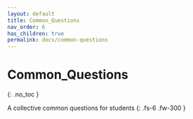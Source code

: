 ```yaml
---
layout: default
title: Common_Questions
nav_order: 6
has_children: true
permalink: docs/common-questions
---
```


# Common_Questions
{: .no_toc }

A collective common questions for students
{: .fs-6 .fw-300 }